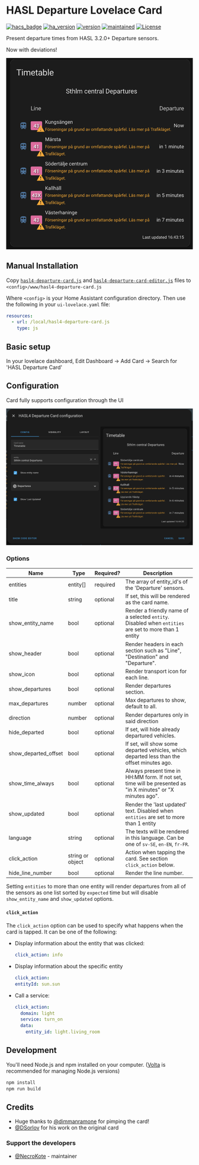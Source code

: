 # HASL Departure Lovelace Card

[![hacs_badge](https://img.shields.io/badge/HACS-Default-orange.svg)](https://github.com/custom-components/hacs)
[![ha_version](https://img.shields.io/badge/homeassistant-2024.1.0%2B-yellow.svg)](https://www.home-assistant.io)
[![version](https://img.shields.io/badge/version-3.3.0-green.svg)](#)
[![maintained](https://img.shields.io/maintenance/yes/2025.svg)](#)
[![License](https://img.shields.io/badge/License-Apache%202.0-blue.svg)](https://opensource.org/licenses/Apache-2.0)

Present departure times from HASL 3.2.0+ Departure sensors.

Now with deviations!

![card](/images/dark-card.png)

## Manual Installation

Copy [`hasl4-departure-card.js`](./dist/hasl4-departure-card.js) and [`hasl4-departure-card-editor.js`](./dist/hasl4-departure-card-editor.js) files to `<config>/www/hasl4-departure-card.js`

Where `<config>` is your Home Assistant configuration directory.
Then use the following in your `ui-lovelace.yaml` file:

```yaml
resources:
  - url: /local/hasl4-departure-card.js
    type: js
```

## Basic setup

In your lovelace dashboard, Edit Dashboard -> Add Card -> Search for 'HASL Departure Card'

## Configuration

Card fully supports configuration through the UI

![card editor](/images/dark-card-editor.png)


### Options
| Name                 | Type             | Required? | Description                                                                                                 |
| -------------------- | ---------------- | --------- | ----------------------------------------------------------------------------------------------------------- |
| entities             | entity[]         | required  | The array of entity_id's of the 'Departure' sensors.                                                        |
| title                | string           | optional  | If set, this will be rendered as the card name.                                                             |
| show_entity_name     | bool             | optional  | Render a friendly name of a selected `entity`. Disabled when `entities` are set to more than 1 entity       |
| show_header          | bool             | optional  | Render headers in each section such as "Line", "Destination" and "Departure".                               |
| show_icon            | bool             | optional  | Render transport icon for each line.                                                                        |
| show_departures      | bool             | optional  | Render departures section.                                                                                  |
| max_departures       | number           | optional  | Max departures to show, default to all.                                                                     |
| direction            | number           | optional  | Render departures only in said direction                                                                    |
| hide_departed        | bool             | optional  | If set, will hide already departured vehicles.                                                              |
| show_departed_offset | bool             | optional  | If set, will show some departed vehicles, which departed less than the offset minutes ago.                  |
| show_time_always     | bool             | optional  | Always present time in HH:MM form. If not set, time will be presented as "in X minutes" or "X minutes ago". |
| show_updated         | bool             | optional  | Render the 'last updated' text. Disabled when `entities` are set to more than 1 entity                      |
| language             | string           | optional  | The texts will be rendered in this language. Can be one of `sv-SE`, `en-EN`, `fr-FR`.                       |
| click_action         | string or object | optional  | Action when tapping the card. See section `click_action` below.                                             |
| hide_line_number     | bool             | optional  | Render the line number.                                                                                     |

Setting `entities` to more than one entity will render departures from all of the sensors as one list sorted by `expected` time but will disable `show_entity_name` and `show_updated` options.

#### `click_action`

The `click_action` option can be used to specify what happens when the card is tapped. It can be one of the following:

- Display information about the entity that was clicked:
    ```yaml
    click_action: info
    ```

-  Display information about the specific entity
    ```yaml
    click_action:
    entityId: sun.sun
    ```

- Call a service:
    ```yaml
    click_action:
      domain: light
      service: turn_on
      data:
        entity_id: light.living_room
    ```

## Development

You'll need Node.js and npm installed on your computer.
([Volta](https://volta.sh/) is recommended for managing Node.js versions)

```sh
npm install
npm run build
```

## Credits
- Huge thanks to [@dimmanramone](https://github.com/dimmanramone) for pimping the card!
- [@DSorlov](https://github.com/DSorlov) for his work on the original card

### Support the developers
- [@NecroKote](https://buymeacoffee.com/mkukhta) - maintainer
